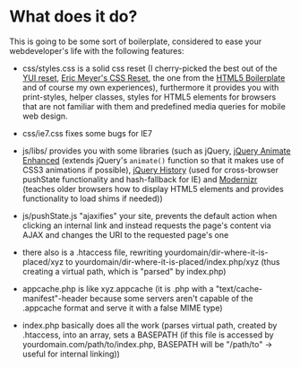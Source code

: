 What does it do?
=============
This is going to be some sort of boilerplate, considered to ease your webdeveloper's life with the following features:
+   css/styles.css is a solid css reset (I cherry-picked the best out of the 
    [YUI reset](developer.yahoo.com/yui/reset/ "Yahoo reset"), 
    [Eric Meyer's CSS Reset](http://meyerweb.com/eric/thoughts/2007/05/01/reset-reloaded/ "Eric Meyer's CSS Reset"), 
    the one from the [HTML5 Boilerplate](http://html5boilerplate.com/ "HTML5 Boilerplate") 
    and of course my own experiences), furthermore it provides you with print-styles, helper classes, 
    styles for HTML5 elements for browsers that are not familiar with them and predefined media queries 
    for mobile web design.

+   css/ie7.css fixes some bugs for IE7

+   js/libs/ provides you with some libraries (such as jQuery, 
    [jQuery Animate Enhanced](http://github.com/benbarnett/jQuery-Animate-Enhanced) 
    (extends jQuery's ```animate()``` function so that it makes use of CSS3 animations if possible), 
    [jQuery History](https://github.com/balupton/jquery-history) (used for cross-browser 
    pushState functionality and hash-fallback for IE) and [Modernizr](http://www.modernizr.com/docs/) 
    (teaches older browsers how to display HTML5 elements and provides functionality to load shims if needed))

+   js/pushState.js "ajaxifies" your site, prevents the default action when clicking an internal link 
    and instead requests the page's content via AJAX and changes the URI to the requested page's one

+   there also is a .htaccess file, rewriting yourdomain/dir-where-it-is-placed/xyz to 
    yourdomain/dir-where-it-is-placed/index.php/xyz (thus creating a virtual path, 
    which is "parsed" by index.php)

+   appcache.php is like xyz.appcache (it is .php with a "text/cache-manifest"-header because some servers 
    aren't capable of the .appcache format and serve it with a false MIME type)

+   index.php basically does all the work (parses virtual path, created by .htaccess, into an array, 
    sets a BASEPATH (if this file is accessed by yourdomain.com/path/to/index.php, 
    BASEPATH will be "/path/to" -> useful for internal linking))